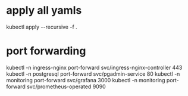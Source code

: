 # apply all yamls
kubectl apply --recursive -f .

# port forwarding
kubectl -n ingress-nginx port-forward svc/ingress-nginx-controller 443
kubectl -n postgresql port-forward svc/pgadmin-service 80
kubectl -n monitoring port-forward svc/grafana 3000
 kubectl -n monitoring port-forward svc/prometheus-operated 9090
